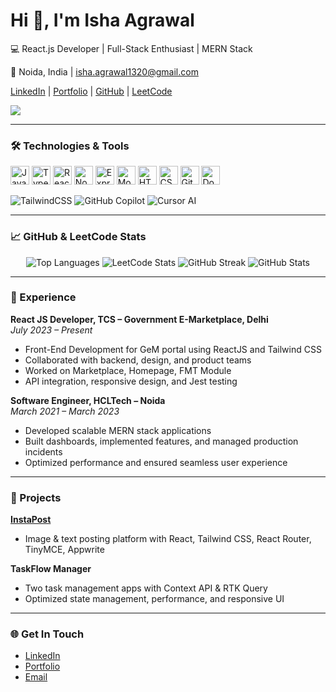 # Hi 👋, I'm Isha Agrawal

💻 React.js Developer | Full-Stack Enthusiast | MERN Stack

📍 Noida, India | isha.agrawal1320@gmail.com 

[LinkedIn](https://www.linkedin.com/in/the-isha-agrawal) | [Portfolio](https://isha-agrawal-portfolio.vercel.app/) | [GitHub](https://github.com/ishaagrawa) | [LeetCode](https://leetcode.com/u/code_isha/)

<img src="https://user-images.githubusercontent.com/70382532/138322189-2db8df52-9dcb-40a0-88a8-c365466bd33d.gif"/>

---

### 🛠️ Technologies & Tools

<img src="https://camo.githubusercontent.com/426c1121b29abc64a6b1af1e3aa3091abb38e39c87054720b765af1425c74e7f/68747470733a2f2f63646e2e6a7364656c6976722e6e65742f67682f64657669636f6e732f64657669636f6e2f69636f6e732f6a6176617363726970742f6a6176617363726970742d6f726967696e616c2e737667" width="30" title="JavaScript"/>
<img src="https://cdn.jsdelivr.net/gh/devicons/devicon/icons/typescript/typescript-original.svg" width="30" title="TypeScript"/>
<img src="https://cdn.jsdelivr.net/gh/devicons/devicon/icons/react/react-original.svg" width="30" title="React"/>
<img src="https://cdn.jsdelivr.net/gh/devicons/devicon/icons/nodejs/nodejs-original.svg" width="30" title="Node.js"/>
<img src="https://cdn.jsdelivr.net/gh/devicons/devicon/icons/express/express-original.svg" width="30" title="Express"/>
<img src="https://cdn.jsdelivr.net/gh/devicons/devicon/icons/mongodb/mongodb-original.svg" width="30" title="MongoDB"/>
<img src="https://cdn.jsdelivr.net/gh/devicons/devicon/icons/html5/html5-original.svg" width="30" title="HTML5"/>
<img src="https://cdn.jsdelivr.net/gh/devicons/devicon/icons/css3/css3-original.svg" width="30" title="CSS3"/>
<img src="https://cdn.jsdelivr.net/gh/devicons/devicon/icons/github/github-original.svg" width="30" title="GitHub"/>
<img src="https://cdn.jsdelivr.net/gh/devicons/devicon/icons/docker/docker-original.svg" width="30" title="Docker"/>

<!-- Use shields.io for tools without official SVGs -->
![TailwindCSS](https://img.shields.io/badge/-TailwindCSS-38B2AC?logo=tailwindcss&logoColor=white)
![GitHub Copilot](https://img.shields.io/badge/-GitHub%20Copilot-10A37F?logo=github&logoColor=white)
![Cursor AI](https://img.shields.io/badge/-Cursor%20AI-FF6F61?logo=cursor&logoColor=white)



---

### 📈 GitHub & LeetCode Stats
<p align="center">
 <img src="https://github-readme-stats.vercel.app/api/top-langs/?username=ishaagrawa&layout=compact&theme=tokyonight" alt="Top Languages" />
<img src="https://leetcard.jacoblin.cool/code_isha?theme=dark" alt="LeetCode Stats"/>
  <img src="https://github-readme-streak-stats.herokuapp.com/?user=ishaagrawa&theme=tokyonight" alt="GitHub Streak" />
  <img src="https://github-readme-stats.vercel.app/api?username=ishaagrawa&show_icons=true&theme=tokyonight" alt="GitHub Stats" />
 
  <br/>
  
</p>

---

### 💼 Experience
**React JS Developer, TCS – Government E-Marketplace, Delhi**  
*July 2023 – Present*  
- Front-End Development for GeM portal using ReactJS and Tailwind CSS  
- Collaborated with backend, design, and product teams  
- Worked on Marketplace, Homepage, FMT Module  
- API integration, responsive design, and Jest testing  

**Software Engineer, HCLTech – Noida**  
*March 2021 – March 2023*  
- Developed scalable MERN stack applications  
- Built dashboards, implemented features, and managed production incidents  
- Optimized performance and ensured seamless user experience  

---

### 🚀 Projects
**[InstaPost](https://github.com/ishaagrawa/InstaPost)**  
- Image & text posting platform with React, Tailwind CSS, React Router, TinyMCE, Appwrite  

**TaskFlow Manager**  
- Two task management apps with Context API & RTK Query  
- Optimized state management, performance, and responsive UI  

---

### 🌐 Get In Touch
- [LinkedIn](https://www.linkedin.com/in/the-isha-agrawal)  
- [Portfolio](https://isha-agrawal-portfolio.vercel.app/)  
- [Email](mailto:isha.agrawal1320@gmail.com)  

